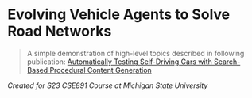# Evolving Vehicle Agents to Solve Road Networks
> A simple demonstration of high-level topics described in following publication: [Automatically Testing Self-Driving Cars with Search-Based Procedural Content Generation](https://dl.acm.org/doi/10.1145/3293882.3330566) 


*Created for S23 CSE891 Course at Michigan State University*